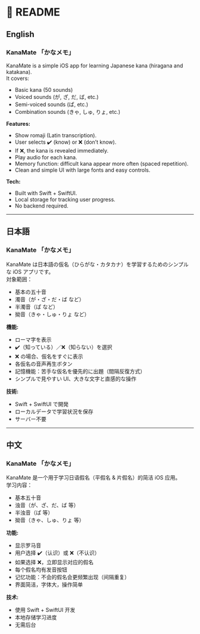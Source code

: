 # 📖 README

## English
### KanaMate 「かなメモ」
KanaMate is a simple iOS app for learning Japanese kana (hiragana and katakana).  
It covers:  
- Basic kana (50 sounds)  
- Voiced sounds (が, ざ, だ, ば, etc.)  
- Semi-voiced sounds (ぱ, etc.)  
- Combination sounds (きゃ, しゅ, りょ, etc.)  

**Features:**  
- Show romaji (Latin transcription).  
- User selects ✔️ (know) or ❌ (don’t know).  
- If ❌, the kana is revealed immediately.  
- Play audio for each kana.  
- Memory function: difficult kana appear more often (spaced repetition).  
- Clean and simple UI with large fonts and easy controls.  

**Tech:**  
- Built with Swift + SwiftUI.  
- Local storage for tracking user progress.  
- No backend required.  

---

## 日本語
### KanaMate 「かなメモ」
KanaMate は日本語の仮名（ひらがな・カタカナ）を学習するためのシンプルな iOS アプリです。  
対象範囲：  
- 基本の五十音  
- 濁音（が・ざ・だ・ば など）  
- 半濁音（ぱ など）  
- 拗音（きゃ・しゅ・りょ など）  

**機能:**  
- ローマ字を表示  
- ✔️（知っている）／❌（知らない）を選択  
- ❌ の場合、仮名をすぐに表示  
- 各仮名の音声再生ボタン  
- 記憶機能：苦手な仮名を優先的に出題（間隔反復方式）  
- シンプルで見やすい UI、大きな文字と直感的な操作  

**技術:**  
- Swift + SwiftUI で開発  
- ローカルデータで学習状況を保存  
- サーバー不要  

---

## 中文
### KanaMate 「かなメモ」
KanaMate 是一个用于学习日语假名（平假名 & 片假名）的简洁 iOS 应用。  
学习内容：  
- 基本五十音  
- 浊音（が、ざ、だ、ば 等）  
- 半浊音（ぱ 等）  
- 拗音（きゃ、しゅ、りょ 等）  

**功能:**  
- 显示罗马音  
- 用户选择 ✔️（认识）或 ❌（不认识）  
- 如果选择 ❌，立即显示对应的假名  
- 每个假名均有发音按钮  
- 记忆功能：不会的假名会更频繁出现（间隔重复）  
- 界面简洁，字体大，操作简单  

**技术:**  
- 使用 Swift + SwiftUI 开发  
- 本地存储学习进度  
- 无需后台  
